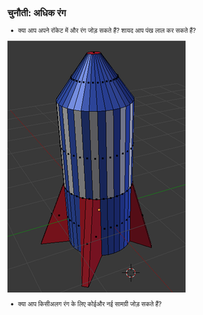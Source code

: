 ## चुनौती: अधिक रंग

+ क्या आप अपने रॉकेट में और रंग जोड़ सकते हैं? शायद आप पंख लाल कर सकते हैं?

![लाल पंख](images/more-colour.png)

+ क्या आप किसीअलग रंग के लिए कोईऔर नई सामग्री जोड़ सकते हैं?